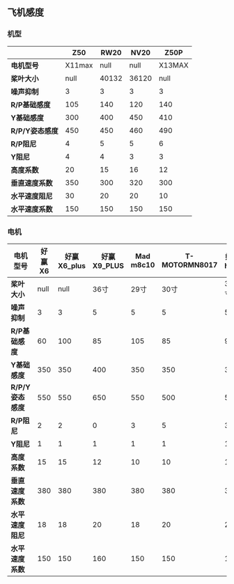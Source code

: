 ## 飞机感度

### 机型
|               | **Z50**   | **RW20**     | **NV20**     | **Z50P**   |
|---------------|-----------|--------------|--------------|-----------|
|**电机型号**|     X11max    |     null     |    null     |   X13MAX  |
|**桨叶大小**|       null    |     40132     |    36120   |    null   |
|**噪声抑制**|       3       |         3      |    3      |   3       |
|**R/P基础感度**|    105     |        140     |    120    |    140    |
|**Y基础感度**|      300     |        400     |    450    |    410    |
|**R/P/Y姿态感度**|     450  |        450     |    460    |    490    |
|**R/P阻尼**|         4      |          5     |    5      |    6      |
|**Y阻尼**|            4     |         4      |   3       |   3       |
|**高度系数**|        20     |       15       |  16       |  12       |
|**垂直速度系数**|   350      |      300      |   320     |   300     |
|**水平速度阻尼**|   30       |        20     |    20     |    10     |
|**水平速度系数**|    150     |       150     |   150     |   150     |

### 电机

|**电机型号**|**好赢X6** | **好赢X6_plus**|**好赢X9_PLUS**|**Mad m8c10** | **T-MOTORMN8017**|**好赢h8m**|
|-----------|-----------|--------------|--------------|--------------|--------------|--------------|
|**桨叶大小**|       null    |     null     |    36寸   |  29寸         |     30寸    |    30寸   |
|**噪声抑制**|       3       |         3      |    5      |       5       |         5      |    5      |
|**R/P基础感度**|    60     |        100     |    85    |   105     |        85     |   90    |
|**Y基础感度**|      350     |        350     |    400    |    350     |        350     |    350    |
|**R/P/Y姿态感度**|     550  |        550     |    650    | 550  |        500     |    500    |
|**R/P阻尼**|         2      |          2    |    0      | 3  |        5     |   3    |
|**Y阻尼**|            1     |         1      |   1       | 1  |        1     |   1    |
|**高度系数**|        15     |       15       |  12       | 10  |        10     |    12    |
|**垂直速度系数**|   380      |      380      |   380     | 380  |        380     |    380    |
|**水平速度阻尼**|   18       |        18     |    20     | 18  |        20     |    20    |
|**水平速度系数**|    150     |       150     |   160     | 150  |        150     |    150    |